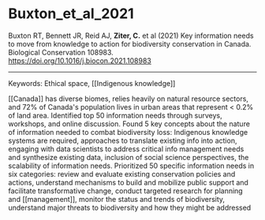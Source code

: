 # Buxton_et_al_2021

Buxton RT, Bennett JR, Reid AJ, **Ziter, C.** et al (2021) Key information needs to move from knowledge to action for biodiversity conservation in Canada. Biological Conservation 108983. https://doi.org/10.1016/j.biocon.2021.108983

---

Keywords: Ethical space, [[Indigenous knowledge]]	  

[[Canada]] has diverse biomes, relies heavily on natural resource sectors, and 72% of Canada's population lives in urban areas that represent < 0.2% of land area. Identified top 50 information needs through surveys, workshops, and online discussion. Found 5 key concepts about the nature of information needed to combat biodiversity loss: Indigenous knowledge systems are required, approaches to translate existing info into action, engaging with data scientists to address critical info management needs and synthesize existing data, inclusion of social science perspectives, the scalability of information needs. Prioritized 50 specific information needs in six categories: review and evaluate existing conservation policies and actions, understand mechanisms to build and mobilize public support and facilitate transformative change, conduct targeted research for planning and [[management]], monitor the status and trends of biodiversity, understand major threats to biodiversity and how they might be addressed 
